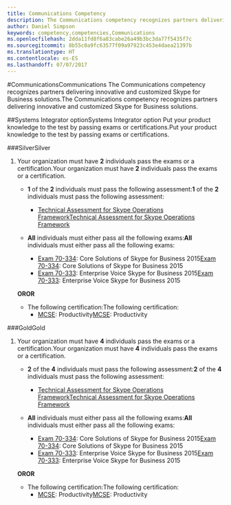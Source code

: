 ```yaml
---
title: Communications Competency
description: The Communications competency recognizes partners delivering innovative and customized Skype for Business solutions.
author: Daniel Simpson
keywords: competency,competencies,Communications
ms.openlocfilehash: 2dda11fd8f6a83cabe26a49b3bc3da77f5435f7c
ms.sourcegitcommit: 8b55c0a9fc63577f09a97923c453e4daea21397b
ms.translationtype: HT
ms.contentlocale: es-ES
ms.lasthandoff: 07/07/2017
---
```

#<a name="communications"></a><span data-ttu-id="d7230-104">Communications</span><span class="sxs-lookup"><span data-stu-id="d7230-104">Communications</span></span>
<span data-ttu-id="d7230-105">The Communications competency recognizes partners delivering innovative and customized Skype for Business solutions.</span><span class="sxs-lookup"><span data-stu-id="d7230-105">The Communications competency recognizes partners delivering innovative and customized Skype for Business solutions.</span></span>

##<a name="systems-integrator-option"></a><span data-ttu-id="d7230-106">Systems Integrator option</span><span class="sxs-lookup"><span data-stu-id="d7230-106">Systems Integrator option</span></span>
<span data-ttu-id="d7230-107">Put your product knowledge to the test by passing exams or certifications.</span><span class="sxs-lookup"><span data-stu-id="d7230-107">Put your product knowledge to the test by passing exams or certifications.</span></span>
  
###<a name="silver"></a><span data-ttu-id="d7230-108">Silver</span><span class="sxs-lookup"><span data-stu-id="d7230-108">Silver</span></span>

1. <span data-ttu-id="d7230-109">Your organization must have **2** individuals pass the exams or a certification.</span><span class="sxs-lookup"><span data-stu-id="d7230-109">Your organization must have **2** individuals pass the exams or a certification.</span></span>

    - <span data-ttu-id="d7230-110">**1** of the **2** individuals must pass the following assessment:</span><span class="sxs-lookup"><span data-stu-id="d7230-110">**1** of the **2** individuals must pass the following assessment:</span></span>
        - [<span data-ttu-id="d7230-111">Technical Assessment for Skype Operations Framework</span><span class="sxs-lookup"><span data-stu-id="d7230-111">Technical Assessment for Skype Operations Framework</span></span>](https://partneruniversity.microsoft.com/?whr=uri:MicrosoftAccount&courseId=16802&scoId=g6fMfp80C_5406265419)

    - <span data-ttu-id="d7230-112">**All** individuals must either pass all the following exams:</span><span class="sxs-lookup"><span data-stu-id="d7230-112">**All** individuals must either pass all the following exams:</span></span>
        - <span data-ttu-id="d7230-113">[Exam 70-334](https://www.microsoft.com/en-us/learning/exam-70-334.aspx): Core Solutions of Skype for Business 2015</span><span class="sxs-lookup"><span data-stu-id="d7230-113">[Exam 70-334](https://www.microsoft.com/en-us/learning/exam-70-334.aspx): Core Solutions of Skype for Business 2015</span></span>
        - <span data-ttu-id="d7230-114">[Exam 70-333](https://www.microsoft.com/en-us/learning/exam-70-333.aspx): Enterprise Voice Skype for Business 2015</span><span class="sxs-lookup"><span data-stu-id="d7230-114">[Exam 70-333](https://www.microsoft.com/en-us/learning/exam-70-333.aspx): Enterprise Voice Skype for Business 2015</span></span>

    **<span data-ttu-id="d7230-115">OR</span><span class="sxs-lookup"><span data-stu-id="d7230-115">OR</span></span>**

    - <span data-ttu-id="d7230-116">The following certification:</span><span class="sxs-lookup"><span data-stu-id="d7230-116">The following certification:</span></span>
        - <span data-ttu-id="d7230-117">[MCSE](https://www.microsoft.com/en-us/learning/mcse-productivity-certification.aspx): Productivity</span><span class="sxs-lookup"><span data-stu-id="d7230-117">[MCSE](https://www.microsoft.com/en-us/learning/mcse-productivity-certification.aspx): Productivity</span></span>

###<a name="gold"></a><span data-ttu-id="d7230-118">Gold</span><span class="sxs-lookup"><span data-stu-id="d7230-118">Gold</span></span>

1. <span data-ttu-id="d7230-119">Your organization must have **4** individuals pass the exams or a certification.</span><span class="sxs-lookup"><span data-stu-id="d7230-119">Your organization must have **4** individuals pass the exams or a certification.</span></span>

    - <span data-ttu-id="d7230-120">**2** of the **4** individuals must pass the following assessment:</span><span class="sxs-lookup"><span data-stu-id="d7230-120">**2** of the **4** individuals must pass the following assessment:</span></span>
        - [<span data-ttu-id="d7230-121">Technical Assessment for Skype Operations Framework</span><span class="sxs-lookup"><span data-stu-id="d7230-121">Technical Assessment for Skype Operations Framework</span></span>](https://partneruniversity.microsoft.com/?whr=uri:MicrosoftAccount&courseId=16802&scoId=g6fMfp80C_5406265419)

    - <span data-ttu-id="d7230-122">**All** individuals must either pass all the following exams:</span><span class="sxs-lookup"><span data-stu-id="d7230-122">**All** individuals must either pass all the following exams:</span></span>
        - <span data-ttu-id="d7230-123">[Exam 70-334](https://www.microsoft.com/en-us/learning/exam-70-334.aspx): Core Solutions of Skype for Business 2015</span><span class="sxs-lookup"><span data-stu-id="d7230-123">[Exam 70-334](https://www.microsoft.com/en-us/learning/exam-70-334.aspx): Core Solutions of Skype for Business 2015</span></span>
        - <span data-ttu-id="d7230-124">[Exam 70-333](https://www.microsoft.com/en-us/learning/exam-70-333.aspx): Enterprise Voice Skype for Business 2015</span><span class="sxs-lookup"><span data-stu-id="d7230-124">[Exam 70-333](https://www.microsoft.com/en-us/learning/exam-70-333.aspx): Enterprise Voice Skype for Business 2015</span></span>

    **<span data-ttu-id="d7230-125">OR</span><span class="sxs-lookup"><span data-stu-id="d7230-125">OR</span></span>**

    - <span data-ttu-id="d7230-126">The following certification:</span><span class="sxs-lookup"><span data-stu-id="d7230-126">The following certification:</span></span>
        - <span data-ttu-id="d7230-127">[MCSE](https://www.microsoft.com/en-us/learning/mcse-productivity-certification.aspx): Productivity</span><span class="sxs-lookup"><span data-stu-id="d7230-127">[MCSE](https://www.microsoft.com/en-us/learning/mcse-productivity-certification.aspx): Productivity</span></span>


